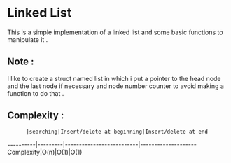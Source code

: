 # Linked List
This is a simple implementation of a linked list and some basic functions to manipulate it .

## Note :
I like to create a struct named list in which i put a pointer to the head node and the last node if necessary and node number counter to avoid making a function to do that .

## Complexity : 
          |searching|Insert/delete at beginning|Insert/delete at end
----------|---------|--------------------------|--------------------
Complexity|O(n)|O(1)|O(1)
      
